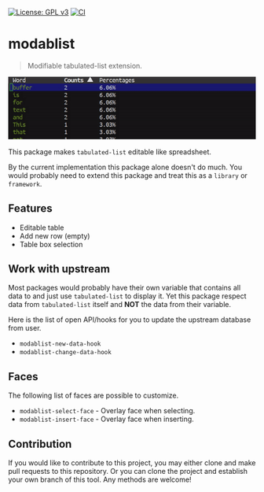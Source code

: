 [![License: GPL v3](https://img.shields.io/badge/License-GPL%20v3-blue.svg)](https://www.gnu.org/licenses/gpl-3.0)
[![CI](https://github.com/jcs-elpa/modablist/actions/workflows/test.yml/badge.svg)](https://github.com/jcs-elpa/modablist/actions/workflows/test.yml)

# modablist
> Modifiable tabulated-list extension.

<p align="center">
  <img src="./etc/demo.gif"/>
</p>

This package makes `tabulated-list` editable like spreadsheet.

By the current implementation this package alone doesn't do much. You
would probably need to extend this package and treat this as a `library`
or `framework`.

## Features

* Editable table
* Add new row (empty)
* Table box selection

## Work with upstream

Most packages would probably have their own variable that contains all data
to and just use `tabulated-list` to display it. Yet this package respect data
from `tabulated-list` itself and **NOT** the data from their variable.

Here is the list of open API/hooks for you to update the upstream database
from user.

* `modablist-new-data-hook`
* `modablist-change-data-hook`

## Faces

The following list of faces are possible to customize.

* `modablist-select-face` - Overlay face when selecting.
* `modablist-insert-face` - Overlay face when inserting.

## Contribution

If you would like to contribute to this project, you may either
clone and make pull requests to this repository. Or you can
clone the project and establish your own branch of this tool.
Any methods are welcome!
